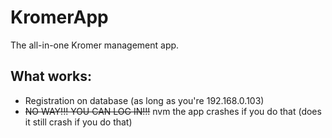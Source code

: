 # KromerApp
The all-in-one Kromer management app. 

## What works:
- Registration on database (as long as you're 192.168.0.103)
- ~~NO WAY!!! YOU CAN LOG IN!!!~~ nvm the app crashes if you do that (does it still crash if you do that)

